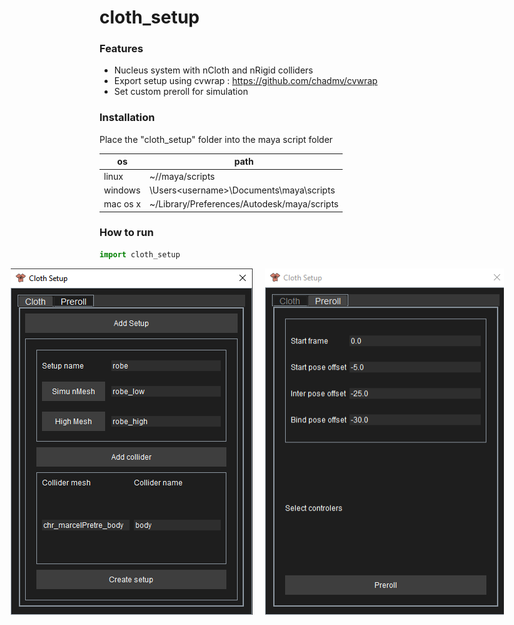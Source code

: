 # cloth_setup

### Features
- Nucleus system with nCloth and nRigid colliders
- Export setup using cvwrap : https://github.com/chadmv/cvwrap
- Set custom preroll for simulation

### Installation
Place the "cloth_setup" folder into the maya script folder

| os       | path                                                  |
| ------   | ------                                                |
| linux    | ~/<username>/maya/scripts                             |
| windows  | \Users\<username>\Documents\maya\scripts              |
| mac os x | ~<username>/Library/Preferences/Autodesk/maya/scripts |


### How to run

```python
import cloth_setup
```

<div style="display: flex; justify-content: center;">
    <img src="https://github.com/DavidDelaunay43/cloth_setup/blob/main/_screenshots/setup.png" alt="drawing" style="margin-right: 10px;">
    <img src="https://github.com/DavidDelaunay43/cloth_setup/blob/main/_screenshots/preroll.png" alt="drawing" style="margin-left: 10px;">
</div>

